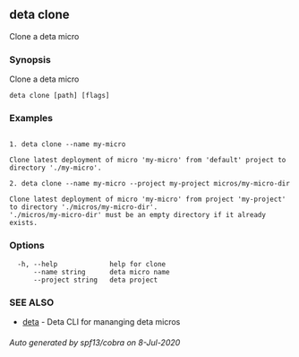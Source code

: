 ## deta clone

Clone a deta micro

### Synopsis

Clone a deta micro

```
deta clone [path] [flags]
```

### Examples

```

1. deta clone --name my-micro

Clone latest deployment of micro 'my-micro' from 'default' project to directory './my-micro'.

2. deta clone --name my-micro --project my-project micros/my-micro-dir

Clone latest deployment of micro 'my-micro' from project 'my-project' to directory './micros/my-micro-dir'.
'./micros/my-micro-dir' must be an empty directory if it already exists. 
```

### Options

```
  -h, --help             help for clone
      --name string      deta micro name
      --project string   deta project
```

### SEE ALSO

* [deta](deta.md)	 - Deta CLI for mananging deta micros

###### Auto generated by spf13/cobra on 8-Jul-2020

